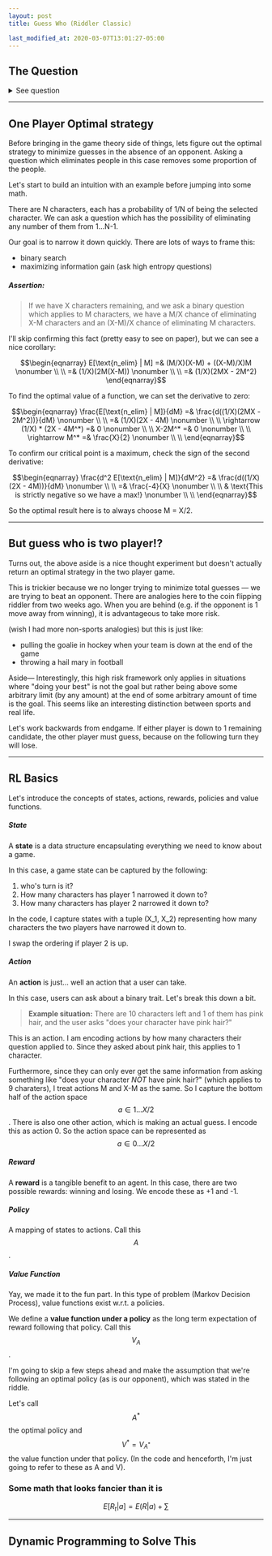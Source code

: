```yaml
---
layout: post
title: Guess Who (Riddler Classic)

last_modified_at: 2020-03-07T13:01:27-05:00
---
```


## The Question
<details>
<summary>See question</summary>
<q>

Sticking with the board game theme, from Andrew Lin comes a closer examination of a classic game of reasoning and elimination:

In the game of “Guess Who,” each player first randomly (and independently of their opponent) selects one of N character tiles. While it’s unlikely, both players can choose the same character. Each of the N characters is distinct in appearance — for example, characters have different skin tones, hair color, hair length and accessories like hats or glasses.

Each player also has access to a board with images of all N characters. The players alternate taking turns, and during each turn a player has two options:

Make a specific guess as to their opponent’s selected character. If correct, the player who made the guess immediately wins. Otherwise, that player immediately loses.
Ask a yes-or-no question about their opponent’s chosen character, in order to eliminate some of the candidates. Importantly, if only one possible character is left after the question, the player must still wait until their next turn to officially guess that character.
Assume both players are highly skilled at choosing yes-or-no questions, so that they can always craft a question to potentially rule out (or in) any desired number of candidates. Also, both are playing to maximize their own probability of winning.

Let’s keep things (relatively) simple, and suppose that N = 4. How likely is it that the player who goes first will win?

Extra credit: If N is instead 24 (the number of characters in the original “Guess Who” game), now how likely is it that the player who goes first will win?

Extra extra credit: If N is instead 14, now how likely is it that the player who goes first will win?
<cite><a href="https://fivethirtyeight.com/features/how-good-are-you-at-guess-who/">How Good Are You At Guess Who?</a></cite>
</q>
</details>

---

## One Player Optimal strategy
Before bringing in the game theory side of things, lets figure out the optimal strategy to minimize guesses in the absence of an opponent. Asking a question which eliminates people in this case removes some proportion of the people.

Let's start to build an intuition with an example before jumping into some math.

There are N characters, each has a probability of 1/N of being the selected character. We can ask a question which has the possibility of eliminating any number of them from 1...N-1.

Our goal is to narrow it down quickly. There are lots of ways to frame this:
* binary search
* maximizing information gain (ask high entropy questions)

##### Assertion:
> If we have X characters remaining, and we ask a binary question which applies to M characters, we have a M/X chance of eliminating X-M characters and an (X-M)/X chance of eliminating M characters.

I'll skip confirming this fact (pretty easy to see on paper), but we can see a nice corollary:

$$\begin{eqnarray}
    E[\text{n_elim} | M] =& (M/X)(X-M)  + ((X-M)/X)M \nonumber \\ \\
    =& (1/X)(2M(X-M)) \nonumber \\ \\
    =& (1/X)(2MX - 2M^2)
\end{eqnarray}$$

To find the optimal value of a function, we can set the derivative to zero:

$$\begin{eqnarray}
    \frac{E[\text{n_elim} | M]}{dM} =& \frac{d((1/X)(2MX - 2M^2))}{dM} \nonumber \\ \\
                        =& (1/X)(2X - 4M) \nonumber \\ \\
    \rightarrow (1/X) * (2X - 4M^*) =& 0 \nonumber \\ \\
    X-2M^* =& 0 \nonumber \\ \\
    \rightarrow M^* =& \frac{X}{2} \nonumber \\ \\
\end{eqnarray}$$

To confirm our critical point is a maximum, check the sign of the second derivative:

$$\begin{eqnarray}
    \frac{d^2 E[\text{n_elim} | M]}{dM^2} =& \frac{d((1/X)(2X - 4M))}{dM} \nonumber \\ \\
                                    =& \frac{-4}{X} \nonumber \\ \\
                                    & \text{This is strictly negative so we have a max!} \nonumber \\ \\
\end{eqnarray}$$

So the optimal result here is to always choose M = X/2.

---

## But guess who is two player!?
Turns out, the above aside is a nice thought experiment but doesn't actually return an optimal strategy in the two player game.

This is trickier because we no longer trying to minimize total guesses — we are trying to beat an opponent. There are analogies here to the coin flipping riddler from two weeks ago. When you are behind (e.g. if the opponent is 1 move away from winning), it is advantageous to take more risk.

(wish I had more non-sports analogies) but this is just like:
* pulling the goalie in hockey when your team is down at the end of the game
* throwing a hail mary in football

Aside—
Interestingly, this high risk framework only applies in situations where "doing your best" is not the goal but rather being above some arbitrary limit (by any amount) at the end of some arbitrary amount of time is the goal. This seems like an interesting distinction between sports and real life.

Let's work backwards from endgame. If either player is down to 1 remaining candidate, the other player must guess, because on the following turn they will lose.

---

## RL Basics
Let's introduce the concepts of states, actions, rewards, policies and value functions.

##### State
A **state** is a data structure encapsulating everything we need to know about a game.

In this case, a game state can be captured by the following:
1. who's turn is it?
2. How many characters has player 1 narrowed it down to?
3. How many characters has player 2 narrowed it down to?

In the code, I capture states with a tuple (X_1, X_2) representing how many characters the two players have narrowed it down to.

I swap the ordering if player 2 is up.

##### Action
An **action** is just... well an action that a user can take.

In this case, users can ask about a binary trait. Let's break this down a bit. 

> **Example situation:** There are 10 characters left and 1 of them has pink hair, and the user asks "does your character have pink hair?" 

This is an action. I am encoding actions by how many characters their question applied to. Since they asked about pink hair, this applies to 1 character. 

Furthermore, since they can only ever get the same information from asking something like "does your character *NOT* have pink hair?" (which applies to 9 charaters), I treat actions M and X-M as the same. So I capture the bottom half of the action space $$a \in 1...X/2$$. There is also one other action, which is making an actual guess. I encode this as action 0. So the action space can be represented as $$a \in 0...X/2$$

##### Reward
A **reward** is a tangible benefit to an agent. In this case, there are two possible rewards: winning and losing. We encode these as +1 and -1.

##### Policy
A mapping of states to actions. Call this $$A$$.

##### Value Function
Yay, we made it to the fun part. In this type of problem (Markov Decision Process), value functions exist w.r.t. a policies.

We define a **value function under a policy** as the long term expectation of reward following that policy. Call this $$V_{A}$$.

I'm going to skip a few steps ahead and make the assumption that we're following an optimal policy (as is our opponent), which was stated in the riddle.

Let's call $$A^*$$ the optimal policy and $$V^* = V_{A^*}$$ the value function under that policy. (In the code and henceforth, I'm just going to refer to these as A and V).

### Some math that looks fancier than it is

$$ E[R_t | a] = E(R|a) + \sum $$



<!-- 
$$\begin{eqnarray}
    E[\text{n_elim} | M] =& (M/X)(X-M)  + ((X-M)/X)M \nonumber \\ \\
    =& (1/X)(2M(X-M)) \nonumber \\ \\
    =& (1/X)(2MX - 2M^2)
\end{eqnarray}$$ -->

---

## Dynamic Programming to Solve This
<script src="https://gist.github.com/samryan18/ee1a06108aea97c9b28b9674802e2103.js"></script>
